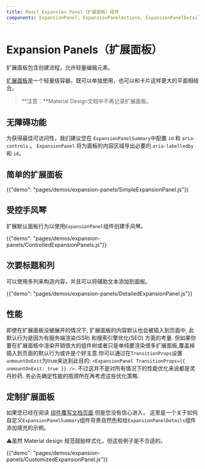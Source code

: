 ```yaml
---
title: React Expansion Panel（扩展面板）组件
components: ExpansionPanel, ExpansionPanelActions, ExpansionPanelDetails, ExpansionPanelSummary
---
```

# Expansion Panels（扩展面板）

<p class="description">扩展面板包含创建流程，允许轻量编辑元素。</p>

[扩展面板](https://material.io/archive/guidelines/components/expansion-panels.html)是一个轻量级容器，既可以单独使用，也可以和卡片这样更大的平面相结合。

> **注意：**Material Design文档中不再记录扩展面板。

## 无障碍功能

为获得最佳可访问性，我们建议您在 `ExpansionPanelSummary`中配置 `id` 和 `aria-controls` 。 `ExpansionPanel` 将为面板的内容区域导出必要的 `aria-labelledby` 和 `id`。

## 简单的扩展面板

{{"demo": "pages/demos/expansion-panels/SimpleExpansionPanel.js"}}

## 受控手风琴

扩展默认面板行为以使用` ExpansionPanel `组件创建手风琴。

{{"demo": "pages/demos/expansion-panels/ControlledExpansionPanels.js"}}

## 次要标题和列

可以使用多列来构造内容，并且可以将辅助文本添加到面板。

{{"demo": "pages/demos/expansion-panels/DetailedExpansionPanel.js"}}

## 性能

即使在扩展面板没被展开的情况下, 扩展面板的内容默认也会被插入到页面中, 此默认行为是因为有服务端渲染(SSR) 和搜索引擎优化(SEO) 方面的考量. 但如果你要在扩展面板中渲染开销很大的组件树或者只是单纯要渲染很多扩展面板,覆盖掉插入到页面的默认行为或许是个好主意.你可以通过在`TransitionProps`设置`unmountOnExit`为true来达到此目的: `<ExpansionPanel TransitionProps={{ unmountOnExit: true }} />`. 不过这并不是对所有情况下的性能优化来说都是灵丹妙药. 务必先确定性能的瓶颈所在再考虑这些优化策略.

## 定制扩展面板

如果您已经在阅读 [组件覆写文档页面](/customization/overrides/) 但是您没有信心进入， 这里是一个关于如何自定义`ExpansionPanelSummary`组件背景自然色和给`ExpansionPanelDetails`组件添加填充的示例。

⚠️虽然 Material design 规范鼓励样式化，但这些例子是不合适的。

{{"demo": "pages/demos/expansion-panels/CustomizedExpansionPanel.js"}}